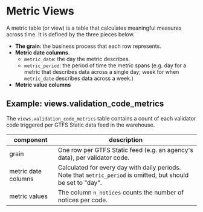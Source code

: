 # Metric Views

A metric table (or view) is a table that calculates meaningful measures across time.
It is defined by the three pieces below.

* **The grain**: the business process that each row represents.
* **Metric date columns**.
  - `metric_date`: the day the metric describes.
  - `metric_period`: the period of time the metric spans (e.g. day for a metric
    that describes data across a single day; week for when `metric_date` describes data across a week.)
* **Metric value columns**

## Example: views.validation_code_metrics

The `views.validation_code_metrics` table contains a count of each validator code triggered per GTFS Static data feed in the warehouse.

| component | description |
| --------- | ----------- |
| grain | One row per GTFS Static feed (e.g. an agency's data), per validator code. |
| metric date columns | Calculated for every day with daily periods. Note that `metric_period` is omitted, but should be set to "day". |
| metric values | The column `n_notices` counts the number of notices per code. |

